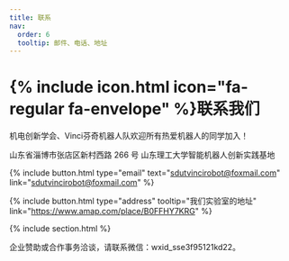 ```yaml
---
title: 联系
nav:
  order: 6
  tooltip: 邮件、电话、地址
---
```


# {% include icon.html icon="fa-regular fa-envelope" %}联系我们

机电创新学会、Vinci芬奇机器人队欢迎所有热爱机器人的同学加入！

山东省淄博市张店区新村西路 266 号
山东理工大学智能机器人创新实践基地

{%
  include button.html
  type="email"
  text="sdutvincirobot@foxmail.com"
  link="sdutvincirobot@foxmail.com"
%}

{%
  include button.html
  type="address"
  tooltip="我们实验室的地址"
  link="https://www.amap.com/place/B0FFHY7KRG"
%}

{% include section.html %}

企业赞助或合作事务洽谈，请联系微信：wxid_sse3f95121kd22。